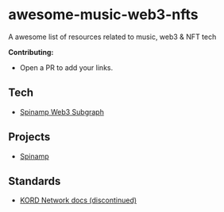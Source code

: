 # awesome-music-web3-nfts
A awesome list of resources related to music, web3 &amp; NFT tech

**Contributing:**

- Open a PR to add your links.

## Tech

- [Spinamp Web3 Subgraph](https://github.com/spinamp/web3-music-subgraph)

## Projects

- [Spinamp](https://www.spinamp.xyz/)

## Standards

- [KORD Network docs (discontinued)](https://github.com/kord-network/docs)
